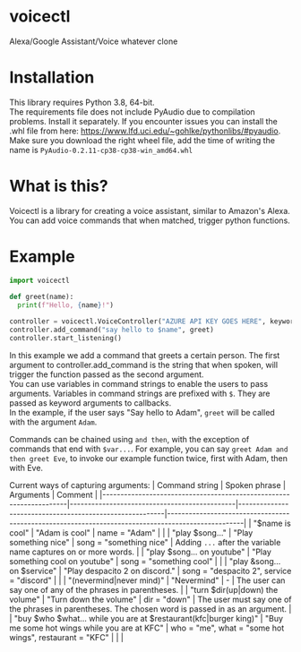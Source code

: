 # voicectl
Alexa/Google Assistant/Voice whatever clone

# Installation
This library requires Python 3.8, 64-bit.  
The requirements file does not include PyAudio due to compilation problems. Install it separately. If you encounter issues you can install the .whl file from here: https://www.lfd.uci.edu/~gohlke/pythonlibs/#pyaudio. Make sure you download the right wheel file, add the time of writing the name is `PyAudio‑0.2.11‑cp38‑cp38‑win_amd64.whl`

# What is this?
Voicectl is a library for creating a voice assistant, similar to Amazon's Alexa. You can add voice commands that when matched, trigger python functions.

# Example
```python
import voicectl

def greet(name):
  print(f"Hello, {name}!")
 
controller = voicectl.VoiceController("AZURE API KEY GOES HERE", keyword="alexa")
controller.add_command("say hello to $name", greet)
controller.start_listening()
```

In this example we add a command that greets a certain person. The first argument to controller.add_command is the string that when spoken, will trigger the function passed as the second argument.  
You can use variables in command strings to enable the users to pass arguments. Variables in command strings are prefixed with `$`. They are passed as keyword arguments to callbacks.  
In the example, if the user says "Say hello to Adam", `greet` will be called with the argument `Adam`.  

Commands can be chained using `and then`, with the exception of commands that end with `$var...`. For example, you can say `greet Adam and then greet Eve`, to invoke our example function twice, first with Adam, then with Eve. 

Current ways of capturing arguments:
| Command string                                                     | Spoken phrase                                | Arguments                                               | Comment                                                                                           |
|--------------------------------------------------------------------|----------------------------------------------|---------------------------------------------------------|---------------------------------------------------------------------------------------------------|
| "$name is cool"                                                    | "Adam is cool"                               | name = "Adam"                                           |                                                                                                   |
| "play $song..."                                                    | "Play something nice"                        | song = "something nice"                                 | Adding `...` after the variable name captures on or more words.                                   |
| "play $song... on youtube"                                         | "Play something cool on youtube"             | song = "something cool"                                 |                                                                                                   |
| "play &song... on $service"                                        | "Play despacito 2 on discord."               | song = "despacito 2", service = "discord"               |                                                                                                   |
| "(nevermind\|never mind)"                                          | "Nevermind"                                  | -                                                       | The user can say one of any of the phrases in parentheses.                                        |
| "turn $dir(up\|down) the volume"                                   | "Turn down the volume"                       | dir = "down"                                            | The user must say one of the phrases in parentheses. The chosen word is passed in as an argument. |
| "buy $who $what... while you are at $restaurant(kfc\|burger king)" | "Buy me some hot wings while you are at KFC" | who = "me", what = "some hot wings", restaurant = "KFC" |                                                                                                   |                                                                                         |
